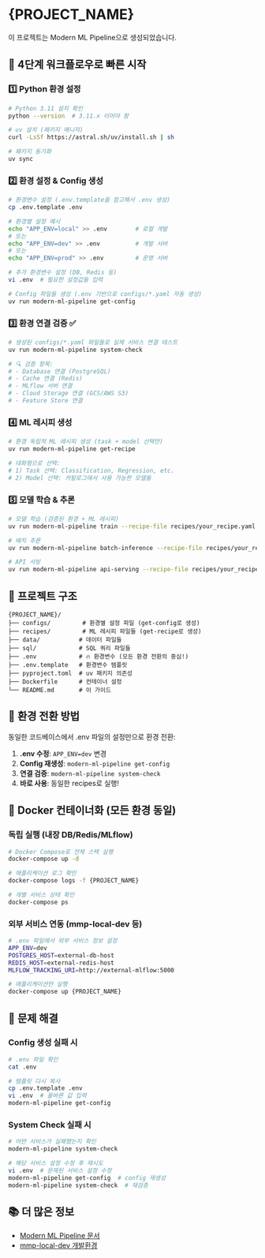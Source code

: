 # {PROJECT_NAME}

이 프로젝트는 Modern ML Pipeline으로 생성되었습니다.

## 🚀 4단계 워크플로우로 빠른 시작

### 1️⃣ Python 환경 설정
```bash
# Python 3.11 설치 확인
python --version  # 3.11.x 이어야 함

# uv 설치 (패키지 매니저)  
curl -LsSf https://astral.sh/uv/install.sh | sh

# 패키지 동기화
uv sync
```

### 2️⃣ 환경 설정 & Config 생성
```bash  
# 환경변수 설정 (.env.template을 참고해서 .env 생성)
cp .env.template .env

# 환경별 설정 예시
echo "APP_ENV=local" >> .env        # 로컬 개발
# 또는
echo "APP_ENV=dev" >> .env          # 개발 서버  
# 또는  
echo "APP_ENV=prod" >> .env         # 운영 서버

# 추가 환경변수 설정 (DB, Redis 등)
vi .env  # 필요한 설정값들 입력

# Config 파일들 생성 (.env 기반으로 configs/*.yaml 자동 생성)
uv run modern-ml-pipeline get-config
```

### 3️⃣ 환경 연결 검증 ✅
```bash
# 생성된 configs/*.yaml 파일들로 실제 서비스 연결 테스트
uv run modern-ml-pipeline system-check

# 🔍 검증 항목:
# - Database 연결 (PostgreSQL)
# - Cache 연결 (Redis)  
# - MLflow 서버 연결
# - Cloud Storage 연결 (GCS/AWS S3)
# - Feature Store 연결
```

### 4️⃣ ML 레시피 생성
```bash
# 환경 독립적 ML 레시피 생성 (task + model 선택만)
uv run modern-ml-pipeline get-recipe

# 대화형으로 선택:
# 1) Task 선택: Classification, Regression, etc.
# 2) Model 선택: 카탈로그에서 사용 가능한 모델들
```

### 5️⃣ 모델 학습 & 추론
```bash
# 모델 학습 (검증된 환경 + ML 레시피)
uv run modern-ml-pipeline train --recipe-file recipes/your_recipe.yaml

# 배치 추론
uv run modern-ml-pipeline batch-inference --recipe-file recipes/your_recipe.yaml

# API 서빙 
uv run modern-ml-pipeline api-serving --recipe-file recipes/your_recipe.yaml
```

## 📁 프로젝트 구조

```
{PROJECT_NAME}/
├── configs/         # 환경별 설정 파일 (get-config로 생성)
├── recipes/         # ML 레시피 파일들 (get-recipe로 생성)  
├── data/           # 데이터 파일들
├── sql/            # SQL 쿼리 파일들
├── .env            # 🔥 환경변수 (모든 환경 전환의 중심!)
├── .env.template   # 환경변수 템플릿
├── pyproject.toml  # uv 패키지 의존성
├── Dockerfile      # 컨테이너 설정
└── README.md       # 이 가이드
```

## 🔄 환경 전환 방법

동일한 코드베이스에서 .env 파일의 설정만으로 환경 전환:

1. **.env 수정**: `APP_ENV=dev` 변경
2. **Config 재생성**: `modern-ml-pipeline get-config`  
3. **연결 검증**: `modern-ml-pipeline system-check`
4. **바로 사용**: 동일한 recipes로 실행!

## 🐳 Docker 컨테이너화 (모든 환경 동일)

### 독립 실행 (내장 DB/Redis/MLflow)
```bash
# Docker Compose로 전체 스택 실행
docker-compose up -d

# 애플리케이션 로그 확인
docker-compose logs -f {PROJECT_NAME}

# 개별 서비스 상태 확인
docker-compose ps
```

### 외부 서비스 연동 (mmp-local-dev 등)
```bash
# .env 파일에서 외부 서비스 정보 설정
APP_ENV=dev
POSTGRES_HOST=external-db-host
REDIS_HOST=external-redis-host
MLFLOW_TRACKING_URI=http://external-mlflow:5000

# 애플리케이션만 실행
docker-compose up {PROJECT_NAME}
```

## 🚨 문제 해결

### Config 생성 실패 시
```bash
# .env 파일 확인
cat .env

# 템플릿 다시 복사  
cp .env.template .env
vi .env  # 올바른 값 입력
modern-ml-pipeline get-config
```

### System Check 실패 시
```bash
# 어떤 서비스가 실패했는지 확인
modern-ml-pipeline system-check

# 해당 서비스 설정 수정 후 재시도
vi .env  # 문제된 서비스 설정 수정
modern-ml-pipeline get-config  # config 재생성
modern-ml-pipeline system-check  # 재검증
```

## 📚 더 많은 정보

- [Modern ML Pipeline 문서](https://github.com/your-org/modern-ml-pipeline)
- [mmp-local-dev 개발환경](https://github.com/your-org/mmp-local-dev)